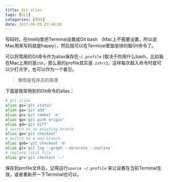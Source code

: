 ```yaml
---
title: Git alias
tags: [Git]
categories: [写码]
date: 2017-06-28 23:48:02
---
```


写码时，在Intellij里把Terminal设置成Git bash （Mac上不需要设置，所以说Mac用来写码就是happy），然后就可以在Terminal里面愉快的敲Git命令了。

可以将常用的Git命令作为alias保存在`~/.profile` (取决于你用什么bash，比如我在Mac上用的是`zsh`，那么我的profile其实是`.zshrc`)，这样每次敲入命令时就可以少打点字，也可以作为一个备忘。

> 懒惰是程序员的美德

下面是我常用到的Git命令的alias：

```bash
# git alias
alias gs='git status'
alias ga='git add'
alias gc='git commit -m'
alias gp='git push origin'
alias gd='git diff'
# switch to an existing branch
alias go='git checkout'
# switch to a new branch
alias gob='git checkout -b'
alias gl='git log --graph --decorate --oneline'
# replace local file
alias gr='git checkout --'
```

保存到profile文件后，记得运行`source ~/.profile` 来让设置在当前Terminal生效，或者重新开一下Terminal也可以。



